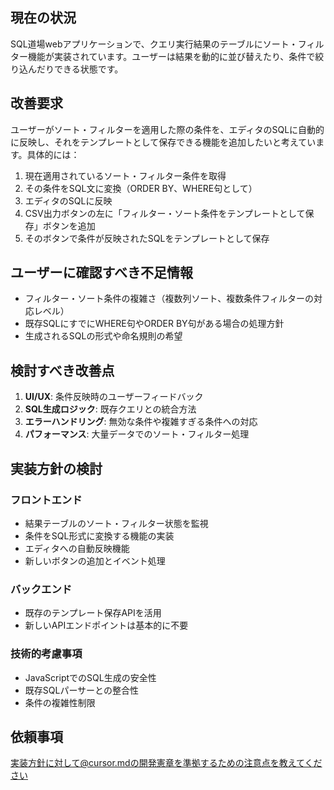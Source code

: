 ## 現在の状況
SQL道場webアプリケーションで、クエリ実行結果のテーブルにソート・フィルター機能が実装されています。ユーザーは結果を動的に並び替えたり、条件で絞り込んだりできる状態です。

## 改善要求
ユーザーがソート・フィルターを適用した際の条件を、エディタのSQLに自動的に反映し、それをテンプレートとして保存できる機能を追加したいと考えています。具体的には：

1. 現在適用されているソート・フィルター条件を取得
2. その条件をSQL文に変換（ORDER BY、WHERE句として）
3. エディタのSQLに反映
4. CSV出力ボタンの左に「フィルター・ソート条件をテンプレートとして保存」ボタンを追加
5. そのボタンで条件が反映されたSQLをテンプレートとして保存

## ユーザーに確認すべき不足情報
- フィルター・ソート条件の複雑さ（複数列ソート、複数条件フィルターの対応レベル）
- 既存SQLにすでにWHERE句やORDER BY句がある場合の処理方針
- 生成されるSQLの形式や命名規則の希望

## 検討すべき改善点
1. **UI/UX**: 条件反映時のユーザーフィードバック
2. **SQL生成ロジック**: 既存クエリとの統合方法
3. **エラーハンドリング**: 無効な条件や複雑すぎる条件への対応
4. **パフォーマンス**: 大量データでのソート・フィルター処理

## 実装方針の検討
### フロントエンド
- 結果テーブルのソート・フィルター状態を監視
- 条件をSQL形式に変換する機能の実装
- エディタへの自動反映機能
- 新しいボタンの追加とイベント処理

### バックエンド
- 既存のテンプレート保存APIを活用
- 新しいAPIエンドポイントは基本的に不要

### 技術的考慮事項
- JavaScriptでのSQL生成の安全性
- 既存SQLパーサーとの整合性
- 条件の複雑性制限

## 依頼事項
実装方針に対して@cursor.mdの開発憲章を準拠するための注意点を教えてください
